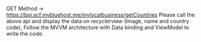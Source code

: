 GET Method -> https://bpj.scf.mybluehost.me/mylocalbusiness/getCountries
 Please call the above api and display the data on recyclerview
 (Image, name and country code), Follow the MVVM architecture with Data binding and ViewModel to write the code. 
